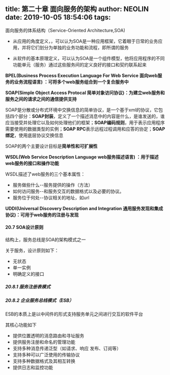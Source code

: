 title: 第二十章 面向服务的架构
author: NEOLIN
date: 2019-10-05 18:54:06
tags:
---
<!-- more -->

面向服务的体系结构（Service-Oriented Architecture,SOA)

- 从应用的角度定义，，可以认为SOA是一种应用框架，它着眼于日常的业务应用，并将它们划分为单独的业务功能和流程，即所谓的服务

- 从软件的基本原理定义，可以认为SOA是一个组件模型，他将应用程序的不同功能单元（服务）通过这些服务间的定义良好的接口和契约联系起来



**BPEL(Business Process Execution Language For Web Service 面向web服务的业务流程语言) ：可将多个web服务组合到一个复合服务中**

**SOAP(Simple Object Access Protocal 简单对象访问协议)：为建立web服务和服务之间的请求之间的通信提供支持**

SOAP是分散或分布式环境中交换信息的简单协议，是一个基于xml的协议，它包括四个部分：**SOAP封装**，定义了一个描述消息中的内容是什么，是谁发送的，谁应当接受并处理它以及如何处理他们的框架；**SOAP编码规则**，用于表示应用程序需要使用的数据类型的实例；**SOAP RPC**表示远程过程调用和应答的协定；**SOAP绑定**，使用底层协议交换信息

SOAP的两个主要设计目标是**简单性和可扩展性**

**WSDL(Web Service Description Language web服务描述语言) ：用于描述web服务的接口和操作功能**

WSDL描述了web服务的三个基本属性：

- 服务做些什么--服务提供的操作（方法）
- 如何访问服务--和服务交互的数据格式以及必要的协议。
- 服务位于何处--协议相关的地址，如url



**UDDI(Universal Discovery Description and Integration 通用服务发现和集成协议)：可用于web服务的注册与发现**

#### 20.7 SOA设计原则

结构上，服务总线是SOA的架构模式之一

关于服务，设计原则如下：

- 无状态
- 单一实例
- 明确定义的接口

##### 20.8.1 服务注册表模式

##### 20.8.2 企业服务总线模式（ESB）

ESB的本质上是以中间件的形式支持服务单元之间进行交互的软件平台

其核心功能如下

- 提供位置透明的消息路由和寻址服务
- 提供服务注册和命名的管理功能
- 支持多种消息传递泛型（如请求、响应 发布、订阅等）
- 支持多种可以广泛使用的传输协议
- 支持多种数据格式及其相互转换
- 提供日志和监控功能